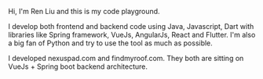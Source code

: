 Hi, I'm Ren Liu and this is my code playground.

I develop both frontend and backend code using Java, Javascript, Dart with libraries like Spring framework, VueJs, AngularJs, React and Flutter.
I'm also a big fan of Python and try to use the tool as much as possible.

I developed nexuspad.com and findmyroof.com. They both are sitting on VueJs + Spring boot backend architecture.
